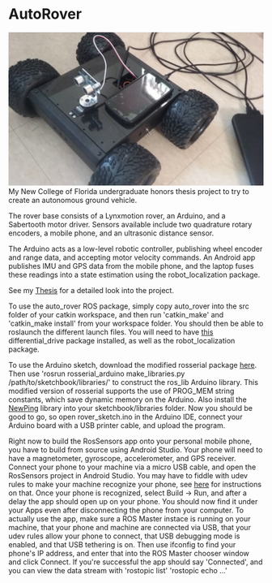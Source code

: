 # AutoRover
![Constructed Rover](https://github.com/NoahRJohnson/Thesis/blob/master/figures/roverFinished.jpg)
My New College of Florida undergraduate honors thesis project to try to create an autonomous ground vehicle.

The rover base consists of a Lynxmotion rover, an Arduino, and a Sabertooth motor driver. Sensors available include two quadrature rotary encoders, a mobile phone, and an ultrasonic distance sensor.

The Arduino acts as a low-level robotic controller, publishing wheel encoder and range data, and accepting motor velocity commands. An Android app publishes IMU and GPS data from the mobile phone, and the laptop fuses these readings into a state estimation using the robot_localization package.

See my [Thesis](https://github.com/NoahRJohnson/Thesis/blob/master/main.pdf) for a detailed look into the project. 

To use the auto_rover ROS package, simply copy auto_rover into the src folder of your catkin workspace, and then run 'catkin_make' and 'catkin_make install' from your workspace folder. You should then be able to roslaunch the different launch files. You will need to have [this](https://github.com/NoahRJohnson/differential-drive) differential_drive package installed, as well as the robot_localization package.

To use the Arduino sketch, download the modified rosserial package [here](https://github.com/NoahRJohnson/rosserial). Then use 'rosrun rosserial_arduino make_libraries.py /path/to/sketchbook/libraries/' to construct the ros_lib Arduino library. This modified version of rosserial supports the use of PROG_MEM string constants, which save dynamic memory on the Arduino. Also install the [NewPing](http://playground.arduino.cc/Code/NewPing) library into your sketchbook/libraries folder. Now you should be good to go, so open rover_sketch.ino in the Arduino IDE, connect your Arduino board with a USB printer cable, and upload the program. 

Right now to build the RosSensors app onto your personal mobile phone, you have to build from source using Android Studio. Your phone will need to have a magnetometer, gyroscope, accelerometer, and GPS receiver. Connect your phone to your machine via a micro USB cable, and open the RosSensors project in Android Studio. You may have to fiddle with udev rules to make your machine recognize your phone, see [here](https://developer.android.com/studio/run/device.html) for instructions on that. Once your phone is recognized, select Build -> Run, and after a delay the app should open up on your phone. You should now find it under your Apps even after disconnecting the phone from your computer. To actually use the app, make sure a ROS Master instace is running on your machine, that your phone and machine are connected via USB, that your udev rules allow your phone to connect, that USB debugging mode is enabled, and that USB tethering is on. Then use ifconfig to find your phone's IP address, and enter that into the ROS Master chooser window and click Connect. If you're successful the app should say 'Connected', and you can view the data stream with 'rostopic list' 'rostopic echo ...'
